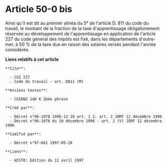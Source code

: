 # Article 50-0 bis

Ainsi qu'il est dit au premier alinéa du 5° de l'article D. 811 du code du travail, le montant de la fraction de la taxe
d'apprentissage obligatoirement réservée au développement de l'apprentissage en application de l'article 227 du code général
des impôts est fixé, dans les départements d'outre-mer, à 50 % de la taxe due en raison des salaires versés pendant l'année
considérée.

**Liens relatifs à cet article**

	**Cite**:

	  - CGI 227
	  - Code du travail - art. D811 (M)

	**Anciens textes**:

	  - CGIAN2 140 K 2ème phrase

	**Créé par**:

	  - Décret n°96-1078 1996-12-10 art. 1 2, art. 2 JORF 12 décembre 1996
	  - Décret n°96-1078 du 10 décembre 1996 - art. 2 (V) JORF 12 décembre 1996

	**Codifié par**:

	  - Décret n°97-661 1997-05-28

	**Liens**:

	  - HISTO: Edition du 11 avril 1997
